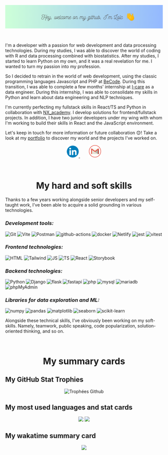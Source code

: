 <p align="center">
  <img src="img/banner.png" alt="Bannière github" align="center"/>
</p>

<br>

I'm a developer with a passion for web development and data processing technologies.
During my studies, I was able to discover the world of coding with R and data processing combined with biostatistics. After my studies, I started to learn Python on my own, and it was a real revelation for me. I wanted to turn my passion into my profession. 

So I decided to retrain in the world of web development, using the classic programming languages Javascript and PHP  at [BeCode](https://becode.org/fr/apprendre/developpeur-web-junior/). During this transition, I was able to complete a few months' internship at [I-care](https://www.icareweb.com/fr/) as a data engineer. During this internship, I was able to consolidate my skills in Python and learn about data engineering and NLP techniques. 

I'm currently perfecting my fullstack skills in React/TS and Python in collaboration with [NX_academy](https://www.linkedin.com/company/nx-academy-france/). I develop solutions for frontend/fullstack projects. In addition, I have two junior developers under my wing with whom I'm working to build their skills in React and the JavaScript environment. 

Let's keep in touch for more information or future collaboration 😊! Take a look at my [portfolio](https://calcagno-loic.netlify.app/) to discover my world and the projects I've worked on.

<p align="center">
  <a href="https://www.linkedin.com/in/loic-calcagno/">
    <img alt="LinkedIn" width="38px" src="img/linkedin.png"/>
  </a>&nbsp;&nbsp;&nbsp;&nbsp;&nbsp;&nbsp;
  <a href="mailto:calcagnoloic93@gmail.com">
    <img alt="Mail pro gmail" width="40px" src="img/mail.png"/>
  </a>
</p>


<br>

<h1 align="center">My hard and soft skills</h1>


Thanks to a few years working alongside senior developers and my self-taught work, I've been able to acquire a solid grounding in various technologies. 


### _Development tools:_
 
![Git](https://img.shields.io/badge/Git-E34F26?style=for-the-badge&logo=git&logoColor=white) ![Vite](https://img.shields.io/badge/Vite-B73BFE?style=for-the-badge&logo=vite&logoColor=FFD62E) ![Postman](https://img.shields.io/badge/Postman-FF6C37?style=for-the-badge&logo=Postman&logoColor=white) ![github-actions](https://img.shields.io/badge/GitHub_Actions-2088FF?style=for-the-badge&logo=github-actions&logoColor=white) ![docker](https://img.shields.io/badge/Docker-2CA5E0?style=for-the-badge&logo=docker&logoColor=white) ![Netlify](https://img.shields.io/badge/Netlify-00C7B7?style=for-the-badge&logo=netlify&logoColor=white) ![jest](https://img.shields.io/badge/Jest-C21325?style=for-the-badge&logo=jest&logoColor=white) ![vitest](https://img.shields.io/badge/Vitest-B73BFE?style=for-the-badge&logo=vite&logoColor=FFD62E)

### _Frontend technologies:_

![HTML](https://img.shields.io/badge/HTML5-E34F26?style=for-the-badge&logo=html5&logoColor=white) ![Tailwind](https://img.shields.io/badge/Tailwind_CSS-38B2AC?style=for-the-badge&logo=tailwind-css&logoColor=white) ![JS](https://img.shields.io/badge/JavaScript-323330?style=for-the-badge&logo=javascript&logoColor=F7DF1E) ![TS](https://img.shields.io/badge/TypeScript-007ACC?style=for-the-badge&logo=typescript&logoColor=white) ![React](https://img.shields.io/badge/React-20232A?style=for-the-badge&logo=react&logoColor=61DAFB) ![Storybook](https://img.shields.io/badge/storybook-FF4785?style=for-the-badge&logo=storybook&logoColor=white)

### _Backend technologies:_

 ![Python](https://img.shields.io/badge/Python-FFD43B?style=for-the-badge&logo=python&logoColor=blue) ![Django](https://img.shields.io/badge/Django-092E20?style=for-the-badge&logo=django&logoColor=green) ![flask](https://img.shields.io/badge/Flask-000000?style=for-the-badge&logo=flask&logoColor=white) ![fastapi](https://img.shields.io/badge/fastapi-109989?style=for-the-badge&logo=FASTAPI&logoColor=white) ![php](https://img.shields.io/badge/PHP-777BB4?style=for-the-badge&logo=php&logoColor=white) ![mysql](https://img.shields.io/badge/MySQL-00000F?style=for-the-badge&logo=mysql&logoColor=white) ![mariadb](https://img.shields.io/badge/MariaDB-01529E?style=for-the-badge&logo=mariadb&logoColor=white) ![phpMyAdmin](https://img.shields.io/badge/phpmyadmin-606486?style=for-the-badge&logoColor=white)


### _Libraries for data exploration and ML:_

![numpy](https://img.shields.io/badge/Numpy-777BB4?style=for-the-badge&logo=numpy&logoColor=white) ![pandas](https://img.shields.io/badge/Pandas-2C2D72?style=for-the-badge&logo=pandas&logoColor=white) ![matplotlib](https://img.shields.io/badge/matplotlib-F37626.svg?&style=for-the-badge&logoColor=white) ![seaborn](https://img.shields.io/badge/seaborn-2088FF?style=for-the-badge&logoColor=white) ![scikit-learn](https://img.shields.io/badge/scikit_learn-F7931E?style=for-the-badge&logo=scikit-learn&logoColor=white)

Alongside these technical skills, I've obviously been working on my soft-skills. Namely, teamwork, public speaking, code popularization, solution-oriented thinking, and so on.

<br>

<h1 align="center">My summary cards</h1>

## My GitHub Stat Trophies

<p align="center">
  <img src="https://github-profile-trophy.vercel.app/?username=CalcagnoLoic&no-bg=true&theme=algolia&row=1&column=7&no-frame=true&margin-w=15" alt="Trophées Github" />
</p>

## My most used languages and stat cards

<p align="center">
  <img src="https://github-readme-stats.vercel.app/api/top-langs/?username=CalcagnoLoic&layout=compact&theme=algolia&langs_count=10&hide_title=true&hide_border=true&include_all_commits=true&count_private=true" /> 
  <img src="https://github-readme-stats.vercel.app/api?username=CalcagnoLoic&theme=algolia&hide_title=true&hide_border=true" /> 
</p>


## My wakatime summary card 

<p align="center">
  <img src="https://github-readme-stats.vercel.app/api/wakatime?username=CalcagnoLoic&hide_title=true&langs_count=7&theme=algolia&hide_border=true">
</p>

